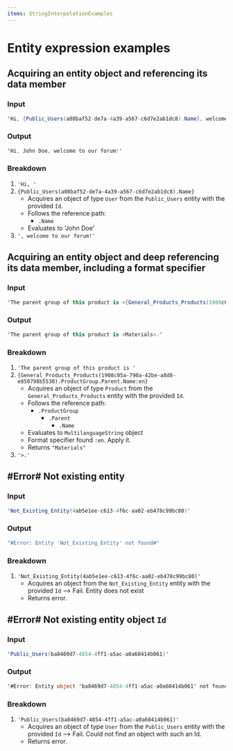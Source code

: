 ```yaml
---
items: StringInterpolationExamples
---
```


# Entity expression examples

## Acquiring an entity object and referencing its data member

### Input
```cs
'Hi, {Public_Users(a08baf52-de7a-4a39-a567-c6d7e2ab1dc8).Name}, welcome to our forum!'
```
### Output
```cs
'Hi, John Doe, welcome to our forum!'
```

### Breakdown
1. `'Hi, '`
2. `{Public_Users(a08baf52-de7a-4a39-a567-c6d7e2ab1dc8).Name}`
    * Acquires an object of type `User` from the `Public_Users` entity with the provided `Id`.
    * Follows the reference path:
        * `.Name`
    * Evaluates to 'John Doe'
3. `', welcome to our forum!'`

## Acquiring an entity object and deep referencing its data member, including a format specifier

### Input
```cs
'The parent group of this product is <{General_Products_Products(1908c05a-790a-42be-a8d8-e850798b5530).ProductGroup.Parent.Name:en}>.'
```
### Output
```cs
'The parent group of this product is <Materials>.'
```

### Breakdown
1. `'The parent group of this product is '`
2. `{General_Products_Products(1908c05a-790a-42be-a8d8-e850798b5530).ProductGroup.Parent.Name:en}`
    * Acquires an object of type `Product` from the `General_Products_Products` entity with the provided `Id`.
    * Follows the reference path:
        * `.ProductGroup`
            * `.Parent`
                * `.Name`
    * Evaluates to `MultilanguageString` object
    * Format specifier found `:en`. Apply it.
    * Returns  `"Materials"`
3. `'>.'`

## #Error# Not existing entity

### Input
```cs
'Not_Existing_Entity(4ab5e1ee-c613-4f6c-aa02-eb478c99bc80)'
```

### Output
```cs
"#Error: Entity 'Not_Existing_Entity' not found#"
```

### Breakdown
1. `'Not_Existing_Entity(4ab5e1ee-c613-4f6c-aa02-eb478c99bc80)'`
    * Acquires an object from the `Not_Existing_Entity` entity with the provided `Id` --> Fail. Entity does not exist
    * Returns error.

## #Error# Not existing entity object `Id`

### Input
```cs
'Public_Users(ba8469d7-4854-4ff1-a5ac-a0a60414b061)'
```

### Output
```cs
'#Error: Entity object 'ba8469d7-4854-4ff1-a5ac-a0a60414b061' not found#'
```

### Breakdown
1. `'Public_Users(ba8469d7-4854-4ff1-a5ac-a0a60414b061)'`
    * Acquires an object of type `User` from the `Public_Users` entity with the provided `Id` --> Fail. Could not find an object with such an Id.
    * Returns error.    
